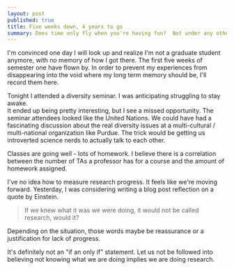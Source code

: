 ```yaml
---
layout: post
published: true
title: Five weeks down, 4 years to go
summary: Does time only fly when you're having fun?  Not under any other conditions?
---
```


I'm convinced one day I will look up and realize I'm not a graduate student 
anymore, with no memory of how I got there.  The first five weeks of
semester one have flown by.  In order to prevent my experiences from disappearing into the
void where my long term memory should be, I'll record them here.

Tonight I attended a diversity seminar.  I was anticipating struggling to stay awake.  
It ended up being pretty interesting, but I see a missed opportunity.  The
seminar attendees looked like the United Nations.  We could have had a
fascinating discussion about the real diversity issues at a multi-cultural /
multi-national organization like Purdue.  The trick would be getting us
introverted science nerds to actually talk to each other.

Classes are going well - lots of homework.  I believe there is a correlation
between the number of TAs a professor has for a course and the amount of
homework assigned.

I've no idea how to measure research progress.  It feels like we're moving
forward.  Yesterday, I was considering writing a blog post reflection on a
quote by Einstein.

> If we knew what it was we were doing, it would not be called research, would
> it?

Depending on the situation, those words maybe be reassurance or a justification
for lack of progress. 

It's definitely not an "if an only if" statement.  Let us not be followed into
believing not knowing what we are doing implies we are doing research.








